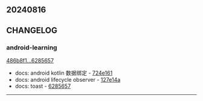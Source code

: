 ## 20240816

## CHANGELOG

### android-learning

[486b8f1...6285657](https://github.com/zhbhun/android-learning/compare/486b8f1...6285657)

* docs: android kotlin 数据绑定 - [724e161](https://github.com/zhbhun/android-learning/commit/724e1610d4c9ef1f9d323d534176b93d55c1155f)
* docs: android lifecycle observer - [127e14a](https://github.com/zhbhun/android-learning/commit/127e14a47d0780a999c2db076ed01c38edc2facb)
* docs: toast - [6285657](https://github.com/zhbhun/android-learning/commit/6285657cf93695a62c4c0b33b6c41068c4f948de)

---

